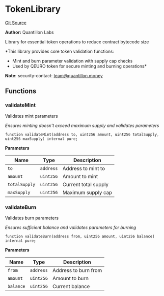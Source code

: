 # TokenLibrary
[Git Source](https://github.com/Quantillon-Labs/smart-contracts/quantillon-protocol/blob/d7c48fdd1629827b7afa681d6fa8df870ef46184/src/libraries/TokenLibrary.sol)

**Author:**
Quantillon Labs

Library for essential token operations to reduce contract bytecode size

*This library provides core token validation functions:
- Mint and burn parameter validation with supply cap checks
- Used by QEURO token for secure minting and burning operations*

**Note:**
security-contact: team@quantillon.money


## Functions
### validateMint

Validates mint parameters

*Ensures minting doesn't exceed maximum supply and validates parameters*


```solidity
function validateMint(address to, uint256 amount, uint256 totalSupply, uint256 maxSupply) internal pure;
```
**Parameters**

|Name|Type|Description|
|----|----|-----------|
|`to`|`address`|Address to mint to|
|`amount`|`uint256`|Amount to mint|
|`totalSupply`|`uint256`|Current total supply|
|`maxSupply`|`uint256`|Maximum supply cap|


### validateBurn

Validates burn parameters

*Ensures sufficient balance and validates parameters for burning*


```solidity
function validateBurn(address from, uint256 amount, uint256 balance) internal pure;
```
**Parameters**

|Name|Type|Description|
|----|----|-----------|
|`from`|`address`|Address to burn from|
|`amount`|`uint256`|Amount to burn|
|`balance`|`uint256`|Current balance|


